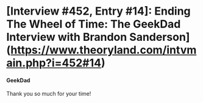 # [Interview #452, Entry #14]: Ending The Wheel of Time: The GeekDad Interview with Brandon Sanderson](https://www.theoryland.com/intvmain.php?i=452#14)

#### GeekDad

Thank you so much for your time!

